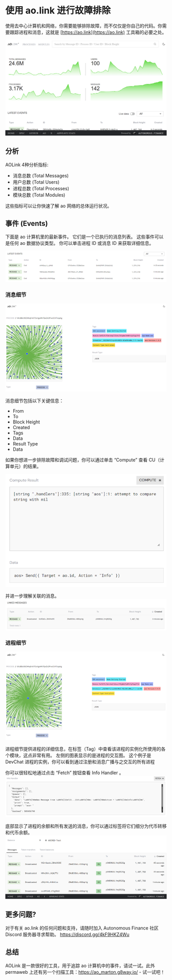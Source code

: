 # 使用 ao.link 进行故障排除

使用去中心计算机和网络，你需要能够排除故障，而不仅仅是你自己的代码。你需要跟踪进程和消息，这就是 [https://ao.link](https://ao.link) 工具箱的必要之处。

![ao.link homepage displaying ao network stats](aolink.png)

## 分析

AOLink 4种分析指标:

- 消息总数 (Total Messages)
- 用户总数 (Total Users)
- 进程总数 (Total Processes)
- 模块总数 (Total Modules)

这些指标可以让你快速了解 ao 网络的总体运行状况。

## 事件 (Events)

下面是 ao 计算机里的最新事件。 它们是一个已执行的消息列表。 这些事件可以是任何 ao 数据协议类型。 你可以单击进程 ID 或消息 ID 来获取详细信息。

![ao.link list of events](aolink-list-example.png)

### 消息细节

![ao.link message details displaying the message processed](aolink-message-details.png)

消息细节包括以下关键信息：

- From
- To
- Block Height
- Created
- Tags
- Data
- Result Type
- Data

如果你想进一步排除故障和调试问题，你可以通过单击 “Compute” 查看 CU（计算单元）的结果。

![ao.link compute result example for debugging](aolink-compute-example.png)

并进一步理解关联的消息。
![ao.link linked messages](aolink-linked-message-example.png)

### 进程细节

![ao.link displaying a process in details](aolink-process-details.png)

进程细节提供进程的详细信息，在标签（Tag）中查看该进程的实例化所使用的各个模块，这点非常有用。
左侧的图表显示的是进程的交互图。
这个例子是 DevChat 进程的实例，你可以看到通过注册和消息广播与之交互的所有进程

你可以很轻松地通过点击 “Fetch” 按钮查看 Info Handler 。
![ao.link fetching the info hanlder](aolink-info-handler-example.png)

底部显示了进程的余额和所有发送的消息，你可以通过标签将它们细分为代币转移和代币余额。
![ao.link process message and token info](aolink-message-and-token-example.png)

## 更多问题?

对于有关 ao.link 的任何问题和支持，请随时加入 Autonomous Finance 社区 Discord 服务器寻求帮助。
https://discord.gg/4kF9HKZ4Wu

## 总结

AOLink 是一款很好的工具，用于追踪 ao 计算机中的事件，请试一试。此外 permaweb 上还有另一个扫描工具：https://ao_marton.g8way.io/ - 试一试吧！
